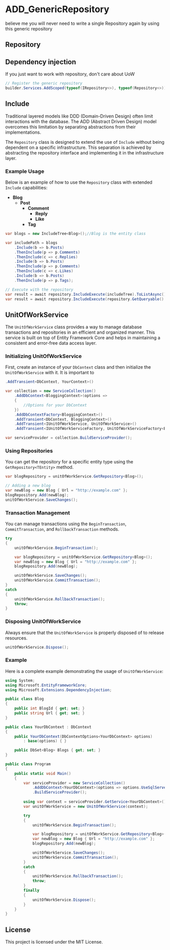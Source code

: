 # ADD_GenericRepository
believe me you will never need to write a single Repository again by using this generic repository

## Repository
## Dependency injection
If you just want to work with repository, don't care about UoW
```csharp
// Register the generic repository
builder.Services.AddScoped(typeof(IRepository<>), typeof(Repository<>));
```

## Include

Traditional layered models like DDD (Domain-Driven Design) often limit interactions with the database. The ADD (Abstract Driven Design) model overcomes this limitation by separating abstractions from their implementations.

The `Repository` class is designed to extend the use of `Include` without being dependent on a specific infrastructure. This separation is achieved by abstracting the repository interface and implementing it in the infrastructure layer.

### Example Usage

Below is an example of how to use the `Repository` class with extended `Include` capabilities:

- **Blog**
  - **Post**
    - **Comment**
      - **Reply**
      - **Like**
    - **Tag**

```csharp
var blogs = new IncludeTree<Blog>();//Blog is the entity class

var includePath = blogs
    .Include(b => b.Posts)
    .ThenInclude(p => p.Comments)
    .ThenInclude(c => c.Replies)
    .Include(b => b.Posts)
    .ThenInclude(p => p.Comments)
    .ThenInclude(c => c.Likes)
    .Include(b => b.Posts)
    .ThenInclude(p => p.Tags);

// Execute with the repository
var result = await repository.IncludeExecute(includeTree).ToListAsync(); // full DbSet
var result = await repository.IncludeExecute(repository.GetQueryable().AsNoTracking(), includeTree).ToListAsync();
```

## UnitOfWorkService

The `UnitOfWorkService` class provides a way to manage database transactions and repositories in an efficient and organized manner. This service is built on top of Entity Framework Core and helps in maintaining a consistent and error-free data access layer.

### Initializing UnitOfWorkService

First, create an instance of your `DbContext` class and then initialize the `UnitOfWorkService` with it. It is important to
```csharp
.AddTransient<DbContext, YourContext>()
```
```csharp
var collection = new ServiceCollection()
    .AddDbContext<BloggingContext>(options =>
    {
        //Options for your DbContext
    })
    .AddDbContextFactory<BloggingContext>()
    .AddTransient<DbContext, BloggingContext>()
    .AddTransient<IUnitOfWorkService, UnitOfWorkService>()
    .AddTransient<IUnitOfWorkServiceFactory, UnitOfWorkServiceFactory<BloggingContext>>();

var serviceProvider = collection.BuildServiceProvider();
```

### Using Repositories

You can get the repository for a specific entity type using the `GetRepository<TEntity>` method.

```csharp
var blogRepository = unitOfWorkService.GetRepository<Blog>();

// Adding a new blog
var newBlog = new Blog { Url = "http://example.com" };
blogRepository.Add(newBlog);
unitOfWorkService.SaveChanges();
```

### Transaction Management

You can manage transactions using the `BeginTransaction`, `CommitTransaction`, and `RollbackTransaction` methods.

```csharp
try
{
    unitOfWorkService.BeginTransaction();

    var blogRepository = unitOfWorkService.GetRepository<Blog>();
    var newBlog = new Blog { Url = "http://example.com" };
    blogRepository.Add(newBlog);

    unitOfWorkService.SaveChanges();
    unitOfWorkService.CommitTransaction();
}
catch
{
    unitOfWorkService.RollbackTransaction();
    throw;
}
```

### Disposing UnitOfWorkService

Always ensure that the `UnitOfWorkService` is properly disposed of to release resources.

```csharp
unitOfWorkService.Dispose();
```

### Example

Here is a complete example demonstrating the usage of `UnitOfWorkService`:

```csharp
using System;
using Microsoft.EntityFrameworkCore;
using Microsoft.Extensions.DependencyInjection;

public class Blog
{
    public int BlogId { get; set; }
    public string Url { get; set; }
}

public class YourDbContext : DbContext
{
    public YourDbContext(DbContextOptions<YourDbContext> options)
        : base(options) { }

    public DbSet<Blog> Blogs { get; set; }
}

public class Program
{
    public static void Main()
    {
        var serviceProvider = new ServiceCollection()
            .AddDbContext<YourDbContext>(options => options.UseSqlServer("YourConnectionString"))
            .BuildServiceProvider();
        
        using var context = serviceProvider.GetService<YourDbContext>();
        var unitOfWorkService = new UnitOfWorkService(context);

        try
        {
            unitOfWorkService.BeginTransaction();

            var blogRepository = unitOfWorkService.GetRepository<Blog>();
            var newBlog = new Blog { Url = "http://example.com" };
            blogRepository.Add(newBlog);

            unitOfWorkService.SaveChanges();
            unitOfWorkService.CommitTransaction();
        }
        catch
        {
            unitOfWorkService.RollbackTransaction();
            throw;
        }
        finally
        {
            unitOfWorkService.Dispose();
        }
    }
}
```

## License

This project is licensed under the MIT License.
```
